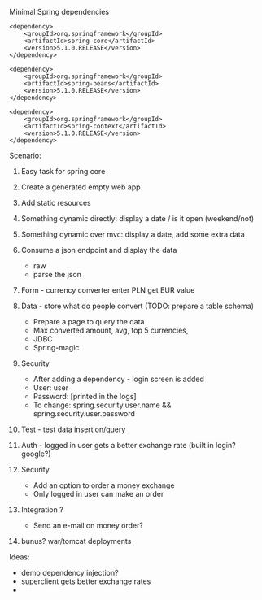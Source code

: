Minimal Spring dependencies

```
<dependency>
    <groupId>org.springframework</groupId>
    <artifactId>spring-core</artifactId>
    <version>5.1.0.RELEASE</version>
</dependency>

<dependency>
    <groupId>org.springframework</groupId>
    <artifactId>spring-beans</artifactId>
    <version>5.1.0.RELEASE</version>
</dependency>

<dependency>
    <groupId>org.springframework</groupId>
    <artifactId>spring-context</artifactId>
    <version>5.1.0.RELEASE</version>
</dependency>
```

Scenario:

1. Easy task for spring core
2. Create a generated empty web app
3. Add static resources
4. Something dynamic directly: display a date / is it open (weekend/not)
5. Something dynamic over mvc: display a date, add some extra data
6. Consume a json endpoint and display the data 
     * raw
     * parse the json
7. Form - currency converter enter PLN get EUR value
8. Data - store what do people convert (TODO: prepare a table schema)
     * Prepare a page to query the data
     * Max converted amount, avg, top 5 currencies,
     * JDBC
     * Spring-magic

9. Security
     * After adding a dependency - login screen is added
     * User: user 
     * Password: [printed in the logs]
     * To change: spring.security.user.name && spring.security.user.password
     
9. Test - test data insertion/query
10. Auth - logged in user gets a better exchange rate (built in login? google?)
11. Security 
     * Add an option to order a money exchange
     * Only logged in user can make an order

19. Integration ?
     * Send an e-mail on money order?
20. bunus? war/tomcat deployments


Ideas:
- demo dependency injection?
- superclient gets better exchange rates
- 